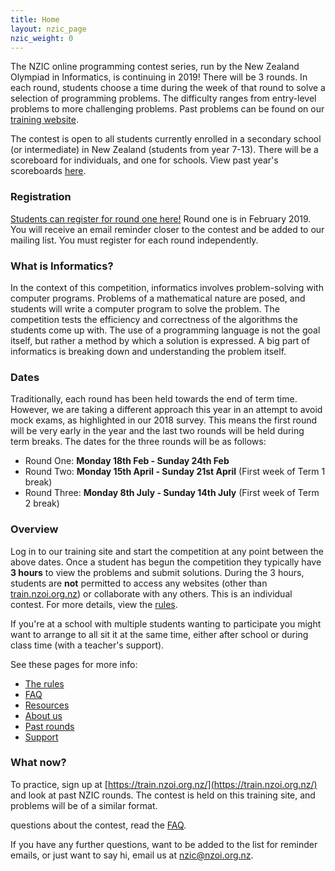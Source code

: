 ```yaml
---
title: Home
layout: nzic_page
nzic_weight: 0
---
```


The NZIC online programming contest series, run by the New Zealand Olympiad in Informatics, is continuing in 2019! There will be 3 rounds. In each round, students choose a time during the week of that round to solve a selection of programming problems. The difficulty ranges from entry-level problems to more challenging problems. Past problems can be found on our [training website](https://train.nzoi.org.nz/).

The contest is open to all students currently enrolled in a secondary school (or intermediate) in New Zealand (students from year 7-13). There will be a scoreboard for individuals, and one for schools. View past year's scoreboards [here](past.html).

### Registration

[Students can register for round one here!](https://goo.gl/forms/vr4I7Cy6nLVNIfWb2) Round one is in February 2019. You will receive an email reminder closer to the contest and be added to our mailing list. You must register for each round independently.

### What is Informatics?

In the context of this competition, informatics involves problem-solving with computer programs. Problems of a mathematical nature are posed, and students will write a computer program to solve the problem. The competition tests the efficiency and correctness of the algorithms the students come up with. The use of a programming language is not the goal itself, but rather a method by which a solution is expressed. A big part of informatics is breaking down and understanding the problem itself.

### Dates

Traditionally, each round has been held towards the end of term time. However, we are taking a different approach this year in an attempt to avoid mock exams, as highlighted in our 2018 survey. This means the first round will be very early in the year and the last two rounds will be held during term breaks. The dates for the three rounds will be as follows:

* Round One: **Monday 18th Feb - Sunday 24th Feb**
* Round Two: **Monday 15th April - Sunday 21st April** (First week of Term 1 break)
* Round Three: **Monday 8th July - Sunday 14th July** (First week of Term 2 break)

### Overview

Log in to our training site and start the competition at any point between the above dates. Once a student has begun the competition they typically have **3 hours** to view the problems and submit solutions. During the 3 hours, students are **not** permitted to access any websites (other than [train.nzoi.org.nz](train.nzoi.org.nz)) or collaborate with any others. This is an individual contest. For more details, view the [rules](rules.html).

If you're at a school with multiple students wanting to participate you might want to arrange to all sit it at the same time, either after school or during class time (with a teacher's support).

See these pages for more info:

- [The rules](rules.html)
- [FAQ](faq.html)
- [Resources](resources.html)
- [About us](about.html)
- [Past rounds](past.html)
- [Support](support.html)

### What now?

To practice, sign up at [https://train.nzoi.org.nz/](https://train.nzoi.org.nz/) and look at past NZIC rounds. The contest is held on this training site, and problems will be of a similar format.

questions about the contest, read the [FAQ](faq.html).

If you have any further questions, want to be added to the list for reminder emails, or just want to say hi, email us at [nzic@nzoi.org.nz](mailto:nzic@nzoi.org.nz).